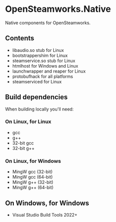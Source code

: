 # OpenSteamworks.Native
Native components for OpenSteamworks.

## Contents
- libaudio.so stub for Linux
- bootstrappershim for Linux
- steamservice.so stub for Linux
- htmlhost for Windows and Linux
- launchwrapper and reaper for Linux
- protobufhack for all platforms
- steamserviced for Linux

## Build dependencies
When building locally you'll need:

### On Linux, for Linux
- gcc
- g++
- 32-bit gcc
- 32-bit g++

### On Linux, for Windows
- MingW gcc (32-bit)
- MingW gcc (64-bit)
- MingW g++ (32-bit)
- MingW g++ (64-bit)

## On Windows, for Windows
- Visual Studio Build Tools 2022+